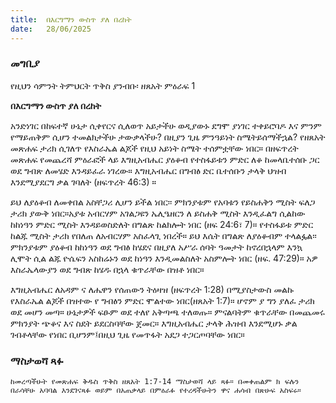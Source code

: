 ```yaml
---
title:  በእርግማን ውስጥ ያለ በረከት
date:   28/06/2025
---
```


### መግቢያ

የዚህን ሳምንት ትምህርት ጥቅስ ያንብቡ፡ ዘጸአት ምዕራፍ 1

**በእርግማን ውስጥ ያለ በረከት**

አንድነገር በከፍተኛ ሁኔታ ሲቀየርና ሲለወጥ አይታችሁ ወዲያውኑ ደግሞ ያነገር ተቀይሮባዶ እና ምንም የማይጠቅም ሲሆን ተመልክታችሁ ታውቃላችሁ? በዚያን ጊዜ ምንዓይነት ስሜትይሰማችኋል? የዘጸአት መጽሐፍ ታሪክ ሲገለጥ የእስራኤል ልጆች የዚህ አይነት ስሜት ተሰምቷቸው ነበር። በዘፍጥረት መጽሐፍ የመጨረሻ ምዕራፎች ላይ እግዚአብሔር ያዕቆብ የተስፋይቱን ምድር ለቆ ከመላቤተሰቡ ጋር ወደ ግብጽ ለመሄድ እንዳይፈራ ነገረው። እግዚአብሔር በግብፅ ድር ቤተሰቡን ታላቅ ህዝብ እንደሚያደርግ ቃል ገባለት (ዘፍጥረት 46:3) ።

ይህ ለያዕቆብ ለመቀበል አስቸጋሪ ሊሆን ይችል ነበር፡፡ ምክንያቱም የአባቱን የይስሐቅን ሚስት ፍለጋ ታሪክ ያውቅ ነበር።አያቱ አብርሃም አገልጋዩን ኤሊዔዘርን ለ ይስሐቅ ሚስት እንዲፈልግ ሲልከው ከከነዓን ምድር ሚስት እንዳይወስድለት በግልጽ ከልክሎት ነበር (ዘፍ 24:6፣ 7)። የተስፋይቱ ምድር ከልጁ ሚስት ታሪክ የበለጠ ለአብርሃም አስፈላጊ ነበረች። ይህ እሴት በግልጽ ለያዕቆብም ተላልፏል፡፡ ምክንያቱም ያዕቆብ ከከነዓን ወደ ግብፅ ከሄደና በዚያለ አሥራ ሰባት ዓመታት ከኖረበኋላም እንኳ ሊሞት ሲል ልጁ ዮሴፍን አስከሬኑን ወደ ከነዓን እንዲመልስለት አስምሎት ነበር (ዘፍ. 47:29)። አዎ እስራኤላውያን ወደ ግብጽ ከሄዱ በኋላ ቁጥራቸው በዝቶ ነበር። 

እግዚአብሔር ለአዳም ና ለሔዋን የሰጠውን ትዕዛዝ (ዘፍጥረት 1:28) በሚያስታውስ መልኩ የእስራኤል ልጆች በዝተው የ ግብፅን ምድር ሞልተው ነበር(ዘጸአት 1:7)። ሆኖም ያ ግን ያለፈ ታሪክ ወደ መሆን መጣ። ሁኔታዎች ፍፁም ወደ ተለየ አቅጣጫ ተለወጡ። ምናልባትም ቁጥራቸው በመጨመሩ ምክንያት ጭቆና እና ስደት ይደርስባቸው ጀመር። እግዚአብሔር ታላቅ ሕዝብ እንደሚሆኑ ቃል ገብቶላቸው የነበር ቢሆንም፤በዚህ ጊዜ የመጥፋት አደጋ ተጋርጦባቸው ነበር።

### ማስታወሻ ጻፉ

`ከመረጣችሁት የመጽሐፍ ቅዱስ ጥቅስ ዘጸአት 1:7-14 ማስታወሻ ላይ ጻፉ። በመቀጠልም ክ ፍሉን በራሳቸሁ አባባል እንደገናጻፉ ወይም በአጠቃላይ በምዕራፉ የተረዳችሁትን ዋና ሐሳብ በጽሁፍ አስፍሩ።`
